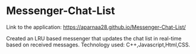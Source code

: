 # Messenger-Chat-List

Link to the application: https://aparnaa28.github.io/Messenger-Chat-List/

Created an LRU based messenger that updates the chat list in real-time based on received messages.
Technology used: C++,Javascript,Html,CSS.
